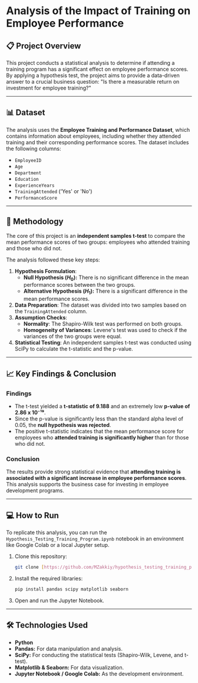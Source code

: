 # Analysis of the Impact of Training on Employee Performance

## 📋 Project Overview

This project conducts a statistical analysis to determine if attending a training program has a significant effect on employee performance scores. By applying a hypothesis test, the project aims to provide a data-driven answer to a crucial business question: "Is there a measurable return on investment for employee training?"

---

## 📊 Dataset

The analysis uses the **Employee Training and Performance Dataset**, which contains information about employees, including whether they attended training and their corresponding performance scores. The dataset includes the following columns:

* `EmployeeID`
* `Age`
* `Department`
* `Education`
* `ExperienceYears`
* `TrainingAttended` ('Yes' or 'No')
* `PerformanceScore`

---

## 🔬 Methodology

The core of this project is an **independent samples t-test** to compare the mean performance scores of two groups: employees who attended training and those who did not.

The analysis followed these key steps:
1.  **Hypothesis Formulation**:
    * **Null Hypothesis ($H_0$):** There is no significant difference in the mean performance scores between the two groups.
    * **Alternative Hypothesis ($H_1$):** There is a significant difference in the mean performance scores.
2.  **Data Preparation**: The dataset was divided into two samples based on the `TrainingAttended` column.
3.  **Assumption Checks**:
    * **Normality**: The Shapiro-Wilk test was performed on both groups.
    * **Homogeneity of Variances**: Levene's test was used to check if the variances of the two groups were equal.
4.  **Statistical Testing**: An independent samples t-test was conducted using SciPy to calculate the t-statistic and the p-value.

---

## 📈 Key Findings & Conclusion

### Findings

* The t-test yielded a **t-statistic of 9.188** and an extremely low **p-value of 2.86 x 10⁻¹⁹**.
* Since the p-value is significantly less than the standard alpha level of 0.05, the **null hypothesis was rejected**.
* The positive t-statistic indicates that the mean performance score for employees who **attended training is significantly higher** than for those who did not.

### Conclusion

The results provide strong statistical evidence that **attending training is associated with a significant increase in employee performance scores**. This analysis supports the business case for investing in employee development programs.

---

## 💻 How to Run

To replicate this analysis, you can run the `Hypothesis_Testing_Training_Program.ipynb` notebook in an environment like Google Colab or a local Jupyter setup.

1.  Clone this repository:
    ```bash
    git clone [https://github.com/MZakkiy/hypothesis_testing_training_program.git](https://github.com/MZakkiy/hypothesis_testing_training_program.git)
    ```
2.  Install the required libraries:
    ```bash
    pip install pandas scipy matplotlib seaborn
    ```
3.  Open and run the Jupyter Notebook.

---

## 🛠️ Technologies Used

* **Python**
* **Pandas:** For data manipulation and analysis.
* **SciPy:** For conducting the statistical tests (Shapiro-Wilk, Levene, and t-test).
* **Matplotlib & Seaborn:** For data visualization.
* **Jupyter Notebook / Google Colab:** As the development environment.
